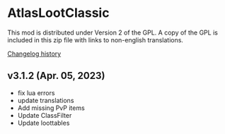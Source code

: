 # AtlasLootClassic

This mod is distributed under Version 2 of the GPL.  A copy of the GPL is included in this zip file with links to non-english translations.

[Changelog history](https://github.com/Hoizame/AtlasLootClassic/blob/master/AtlasLootClassic/Documentation/Release_Notes.md)

## v3.1.2 (Apr. 05, 2023)

- fix lua errors
- update translations
- Add missing PvP items
- Update ClassFilter
- Update loottables
